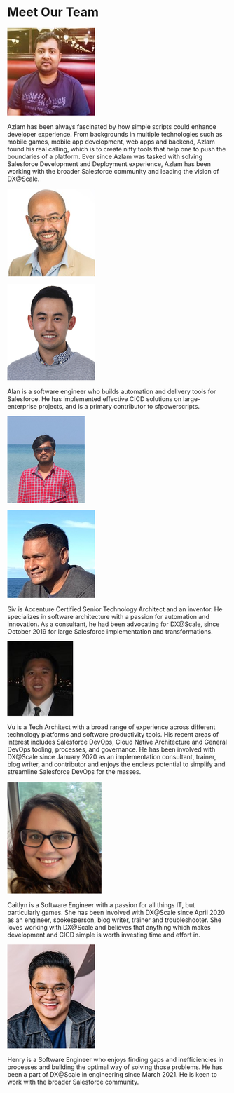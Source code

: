 # Meet Our Team

![Azlam Abdulsalam - Product Manager](../.gitbook/assets/azlam-abdulsalam.jpg)

Azlam has been always fascinated by how simple scripts could enhance developer experience.  From backgrounds in multiple technologies such as mobile games, mobile app development, web apps and backend, Azlam found his real calling, which is to create nifty tools that help one to push the boundaries of a platform. Ever since Azlam was tasked with solving Salesforce Development and Deployment experience,  Azlam has been working with the broader Salesforce community and leading the vision of DX@Scale.

![Ramzi Akremi - Executive Sponsor](../.gitbook/assets/ramzi.akremi%20%281%29.jpg)

![Alan Ly - Lead sfpowerscripts engineer](../.gitbook/assets/alan-ly.png)

Alan is a software engineer who builds automation and delivery tools for Salesforce. He has implemented effective CICD solutions on large-enterprise projects, and is a primary contributor to sfpowerscripts.  

![Manivasaga Murugesan - Lead sfpowerkit engineer](../.gitbook/assets/manivasaga-murugesan.png)

![Jothy Sivanand - NSW Consultant](../.gitbook/assets/sivanand.jothy.jpg)

Siv is Accenture Certified Senior Technology Architect and an inventor. He specializes in software architecture with a passion for automation and innovation. As a consultant, he had been advocating for DX@Scale, since October 2019 for large Salesforce implementation and transformations.

![Vu Ha - North American Consultant](../.gitbook/assets/vu.ha.jpg)

Vu is a Tech Architect with a broad range of experience across different technology platforms and software productivity tools. His recent areas of interest includes Salesforce DevOps, Cloud Native Architecture and General DevOps tooling, processes, and governance.  He has been involved with DX@Scale since January 2020 as an implementation consultant, trainer, blog writer, and contributor and enjoys the endless potential to simplify and streamline Salesforce DevOps for the masses.

![Caitlyn Mills - Engineer and Developer Relations](../.gitbook/assets/caitlyn-1.png)

Caitlyn is a Software Engineer with a passion for all things IT, but particularly games. She has been involved with DX@Scale since April 2020 as an engineer, spokesperson, blog writer, trainer and troubleshooter. She loves working with DX@Scale and believes that anything which makes development and CICD simple is worth investing time and effort in.   


![Henry Lay - Engineer](../.gitbook/assets/henry_lay.jpg)

Henry is a Software Engineer who enjoys finding gaps and inefficiencies in processes and building the optimal way of solving those problems. He has been a part of DX@Scale in engineering since March 2021. He is keen to work with the broader Salesforce community.

